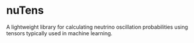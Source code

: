 # nuTens

A lightweight library for calculating neutrino oscillation probabilities using tensors typically used in machine learning.